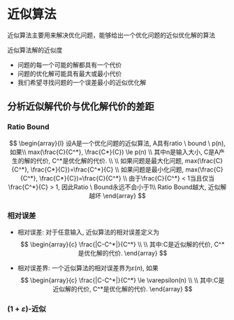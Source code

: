 # 近似算法
近似算法主要用来解决优化问题，能够给出一个优化问题的近似优化解的算法

近似算法解的近似度
- 问题的每一个可能的解都具有一个代价
- 问题的优化解可能具有最大或最小代价
- 我们希望寻找问题的一个误差最小的近似优化解

## 分析近似解代价与优化解代价的差距

### Ratio Bound
$$
\begin{array}{l}
设A是一个优化问题的近似算法, A具有ratio \ bound \ p(n), 如果\\
max(\frac{C}{C^*}, \frac{C*}{C}) \le p(n) \\
其中n是输入大小, C是A产生的解的代价, C^*是优化解的代价. \\
\\
如果问题是最大化问题, max(\frac{C}{C^*}, \frac{C*}{C})=\frac{C^*}{C} \\
如果问题是最小化问题, max(\frac{C}{C^*}, \frac{C*}{C})=\frac{C}{C^*} \\
由于\frac{C}{C^*} < 1当且仅当\frac{C^*}{C} > 1, 因此Ratio \ Bound永远不会小于1\\
Ratio Bound越大, 近似解越坏
\end{array}
$$
### 相对误差
- 相对误差: 对于任意输入, 近似算法的相对误差定义为
$$
\begin{array}{c}
\frac{|C-C^*|}{C^*} \\
\\
其中:C是近似解的代价, C^*是优化解的代价. 
\end{array}
$$

- 相对误差界: 一个近似算法的相对误差界为$\varepsilon(n)$, 如果
$$
\begin{array}{c}
\frac{|C-C^*|}{C^*} \le \varepsilon(n) \\
\\
其中:C是近似解的代价, C^*是优化解的代价. 
\end{array}
$$
### $(1+\varepsilon)$-近似